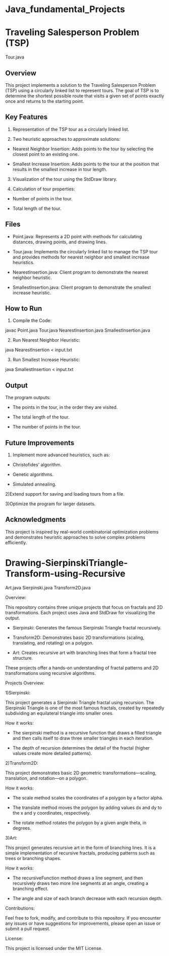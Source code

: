 # Java_fundamental_Projects

# Traveling Salesperson Problem (TSP) 

Tour.java

## Overview

This project implements a solution to the Traveling Salesperson Problem (TSP) using a circularly linked list to represent tours. The goal of TSP is to determine the shortest possible route that visits a given set of points exactly once and returns to the starting point.

## Key Features

1) Representation of the TSP tour as a circularly linked list.

2) Two heuristic approaches to approximate solutions:

- Nearest Neighbor Insertion: Adds points to the tour by selecting the closest point to an existing one.
  
- Smallest Increase Insertion: Adds points to the tour at the position that results in the smallest increase in tour length.
  
3) Visualization of the tour using the StdDraw library.

4) Calculation of tour properties:

- Number of points in the tour.
  
- Total length of the tour.

## Files

- Point.java: Represents a 2D point with methods for calculating distances, drawing points, and drawing lines.
  
- Tour.java: Implements the circularly linked list to manage the TSP tour and provides methods for nearest neighbor and smallest increase heuristics.
  
- NearestInsertion.java: Client program to demonstrate the nearest neighbor heuristic.
  
- SmallestInsertion.java: Client program to demonstrate the smallest increase heuristic.

## How to Run

1) Compile the Code:

javac Point.java Tour.java NearestInsertion.java SmallestInsertion.java

2) Run Nearest Neighbor Heuristic:

java NearestInsertion < input.txt

3) Run Smallest Increase Heuristic:

java SmallestInsertion < input.txt

## Output

The program outputs:

- The points in the tour, in the order they are visited.
  
- The total length of the tour.
  
- The number of points in the tour.

## Future Improvements

1) Implement more advanced heuristics, such as:
   
- Christofides' algorithm.
  
- Genetic algorithms.
  
- Simulated annealing.
  
2)Extend support for saving and loading tours from a file.

3)Optimize the program for larger datasets.

## Acknowledgments

This project is inspired by real-world combinatorial optimization problems and demonstrates heuristic approaches to solve complex problems efficiently.

# Drawing-SierpinskiTriangle-Transform-using-Recursive 

Art.java Sierpinski.java Transform2D.java

Overview:

This repository contains three unique projects that focus on fractals and 2D transformations. Each project uses Java and StdDraw for visualizing the output.

- Sierpinski: Generates the famous Sierpinski Triangle fractal recursively.

- Transform2D: Demonstrates basic 2D transformations (scaling, translating, and rotating) on a polygon.

- Art: Creates recursive art with branching lines that form a fractal tree structure.

These projects offer a hands-on understanding of fractal patterns and 2D transformations using recursive algorithms.


Projects Overview:


1)Sierpinski:

This project generates a Sierpinski Triangle fractal using recursion. The Sierpinski Triangle is one of the most famous fractals, created by repeatedly subdividing an equilateral triangle into smaller ones.

How it works:

- The sierpinski method is a recursive function that draws a filled triangle and then calls itself to draw three smaller triangles in each iteration.

- The depth of recursion determines the detail of the fractal (higher values create more detailed patterns).
  

2)Transform2D:

This project demonstrates basic 2D geometric transformations—scaling, translation, and rotation—on a polygon.

How it works:

- The scale method scales the coordinates of a polygon by a factor alpha.

- The translate method moves the polygon by adding values dx and dy to the x and y coordinates, respectively.

- The rotate method rotates the polygon by a given angle theta, in degrees.
  

3)Art:
 
This project generates recursive art in the form of branching lines. It is a simple implementation of recursive fractals, producing patterns such as trees or branching shapes.

How it works:

- The recursiveFunction method draws a line segment, and then recursively draws two more line segments at an angle, creating a branching effect.

- The angle and size of each branch decrease with each recursion depth.


Contributions:

Feel free to fork, modify, and contribute to this repository. If you encounter any issues or have suggestions for improvements, please open an issue or submit a pull request.


License:

This project is licensed under the MIT License.


